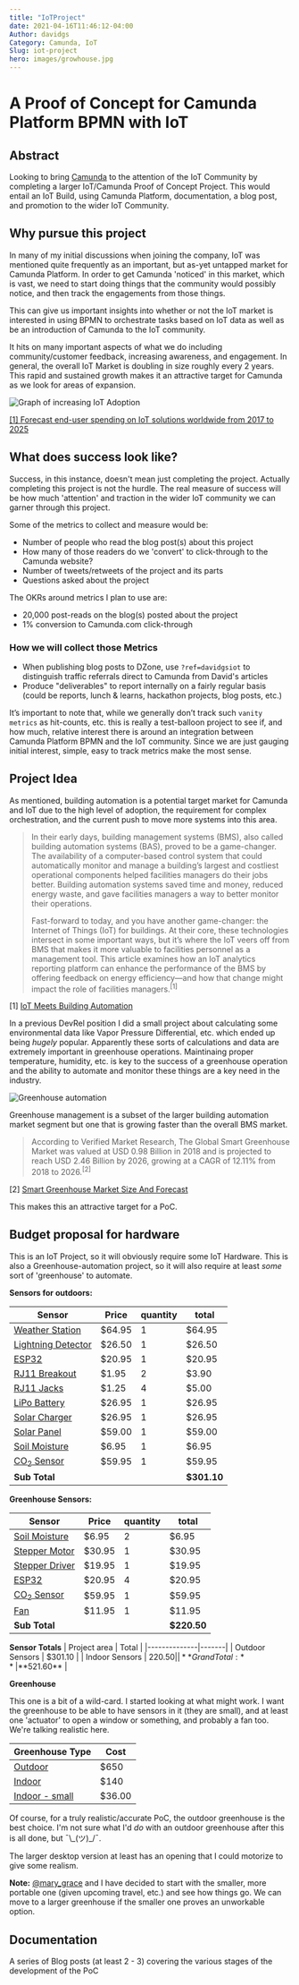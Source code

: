 ```yaml
---
title: "IoTProject"
date: 2021-04-16T11:46:12-04:00
Author: davidgs
Category: Camunda, IoT
Slug: iot-project
hero: images/growhouse.jpg
---
```


# A Proof of Concept for Camunda Platform BPMN with IoT

## Abstract
Looking to bring [Camunda](https://camunda.com?ref=davidgsiot) to the attention of the IoT Community by completing a larger IoT/Camunda Proof of Concept Project. This would entail an IoT Build, using Camunda Platform, documentation, a blog post, and promotion to the wider IoT Community.

## Why pursue this project
In many of my initial discussions when joining the company, IoT was mentioned quite frequently as an important, but as-yet untapped market for Camunda Platform. In order to get Camunda 'noticed' in this market, which is vast, we need to start doing things that the community would possibly notice, and then track the engagements from those things.

This can give us important insights into whether or not the IoT market is interested in using BPMN to orchestrate tasks based on IoT data as well as be an introduction of Camunda to the IoT community.

It hits on many important aspects of what we do including community/customer feedback, increasing awareness, and engagement.
In general, the overall IoT Market is doubling in size roughly every 2 years. This rapid and sustained growth makes it an attractive target for Camunda as we look for areas of expansion.

![Graph of increasing IoT Adoption](/posts/category/camunda/iot-project/images/iotGrowthChart.png)

[[1] Forecast end-user spending on IoT solutions worldwide from 2017 to 2025](https://www.statista.com/statistics/976313/global-iot-market-size/)

## What does success look like?
Success, in this instance, doesn't mean just completing the project. Actually completing this project is not the hurdle. The real measure of success will be how much 'attention' and traction in the wider IoT community we can garner through this project.

Some of the metrics to collect and measure would be:
- Number of people who read the blog post(s) about this project
- How many of those readers do we 'convert' to click-through to the Camunda website?
- Number of tweets/retweets of the project and its parts
- Questions asked about the project

The OKRs around metrics I plan to use are:
- 20,000 post-reads on the blog(s) posted about the project
- 1% conversion to Camunda.com click-through

### How we will collect those Metrics
- When publishing blog posts to DZone, use `?ref=davidgsiot` to distinguish traffic referrals direct to Camunda from David's articles
- Produce "deliverables" to report internally on a fairly regular basis (could be reports, lunch & learns, hackathon projects, blog posts, etc.)

It’s important to note that, while we generally don’t track such `vanity metrics` as hit-counts, etc. this is really a test-balloon project to see if, and how much, relative interest there is around an integration between Camunda Platform BPMN and the IoT community. Since we are just gauging initial interest, simple, easy to track metrics make the most sense.

## Project Idea

As mentioned, building automation is a potential target market for Camunda and IoT due to the high level of adoption, the requirement for complex orchestration, and the current push to move more systems into this area.

> In their early days, building management systems (BMS), also called building automation systems (BAS), proved to be a game-changer. The availability of a computer-based control system that could automatically monitor and manage a building’s largest and costliest operational components helped facilities managers do their jobs better. Building automation systems saved time and money, reduced energy waste, and gave facilities managers a way to better monitor their operations.
>
> Fast-forward to today, and you have another game-changer: the Internet of Things (IoT) for buildings. At their core, these technologies intersect in some important ways, but it’s where the IoT veers off from BMS that makes it more valuable to facilities personnel as a management tool. This article examines how an IoT analytics reporting platform can enhance the performance of the BMS by offering feedback on energy efficiency—and how that change might impact the role of facilities managers.<sup>[1]</sup>

[1] [IoT Meets Building Automation](https://www.iotforall.com/iot-meets-building-automation)

In a previous DevRel position I did a small project about calculating some environmental data like Vapor Pressure Differential, etc. which ended up being *hugely* popular. Apparently these sorts of calculations and data are extremely important in greenhouse operations. Maintinaing proper temperature, humidity, etc. is key to the success of a greenhouse operation and the ability to automate and monitor these things are a key need in the industry.

![Greenhouse automation](/posts/category/camunda/iot-project/images/smart-greenhouse-overview-01.png)

Greenhouse management is a subset of the larger building automation market segment but one that is growing faster than the overall BMS market.

> According to Verified Market Research, The Global Smart Greenhouse Market was valued at USD 0.98 Billion in 2018 and is projected to reach USD 2.46 Billion by 2026, growing at a CAGR of 12.11% from 2018 to 2026.<sup>[2]</sup>

[2] [Smart Greenhouse Market Size And Forecast](https://www.verifiedmarketresearch.com/product/global-smart-greenhouse-market-size-and-forecast-to-2025/)

This makes this an attractive target for a PoC.

## Budget proposal for hardware

This is an IoT Project, so it will obviously require some IoT Hardware. This is also a Greenhouse-automation project, so it will also require at least _some_ sort of 'greenhouse' to automate.

**Sensors for outdoors:**

| Sensor | Price | quantity | total |
|--------|-------|----------|-------|
| [Weather Station](https://www.sparkfun.com/products/15901) | $64.95 | 1 | $64.95 |
| [Lightning Detector](https://www.sparkfun.com/products/15441) | $26.50 | 1 | $26.50 |
| [ESP32](https://www.sparkfun.com/products/17381) | $20.95 | 1 | $20.95 |
| [RJ11 Breakout](https://www.sparkfun.com/products/14021)  | $1.95 | 2 | $3.90 |
| [RJ11 Jacks](https://www.sparkfun.com/products/132) | $1.25 | 4 | $5.00 |
| [LiPo Battery](https://www.sparkfun.com/products/13856) | $26.95 | 1 | $26.95 |
| [Solar Charger](https://www.sparkfun.com/products/12885) | $26.95 | 1 | $26.95 |
| [Solar Panel](https://www.sparkfun.com/products/13783) | $59.00 | 1 | $59.00 |
| [Soil Moisture](https://www.sparkfun.com/products/13637) | $6.95 | 1 | $6.95 |
| [CO<sub>2</sub> Sensor](https://www.sparkfun.com/products/15112) | $59.95 | 1 | $59.95 |
| **Sub Total** | | | **$301.10** |



**Greenhouse Sensors:**

| Sensor | Price | quantity | total |
|--------|-------|----------|-------|
| [Soil Moisture](https://www.sparkfun.com/products/13637) | $6.95 | 2 | $6.95 | $13.90 |
| [Stepper Motor](https://www.sparkfun.com/products/13656) | $30.95 | 1 | $30.95 |
| [Stepper Driver](https://www.sparkfun.com/products/16836) | $19.95 | 1 | $19.95 |
| [ESP32](https://www.sparkfun.com/products/17381) | $20.95 | 4 | $20.95 | $83.81 |
| [CO<sub>2</sub> Sensor](https://www.sparkfun.com/products/15112) | $59.95 | 1 | $59.95 |
| [Fan](https://www.sparkfun.com/products/15708) | $11.95 | 1 | $11.95 |
| **Sub Total** | | | **$220.50** |

**Sensor Totals**
| Project area | Total |
|--------------|-------|
| Outdoor Sensors | $301.10 |
| Indoor Sensors | $220.50 |
| **Grand Total:** | **$521.60** |


**Greenhouse**

This one is a bit of a wild-card. I started looking at what might work. I want the greenhouse to be able to have sensors in it (they are small), and at least one 'actuator' to open a window or something, and probably a fan too. We're talking realistic here.

| Greenhouse Type | Cost |
|-----------------|------|
| [Outdoor](https://www.worldofgreenhouses.com/products/hybrid-greenhouse-series) | $650 |
| [Indoor](https://www.hpotter.com/buy-terrariums/h-potter-terrarium-classic-wardian-case-for-plants) | $140 |
| [Indoor - small](https://www.amazon.com/Purzest-Terrarium-Geometric-Tabletop-Succulent) | $36.00 |


Of course, for a truly realistic/accurate PoC, the outdoor greenhouse is the best choice. I'm not sure what I'd _do_ with an outdoor greenhouse after this is all done, but ¯\\\_(ツ)\_/¯.

The larger desktop version at least has an opening that I could motorize to give some realism.

**Note:** [@mary_grace](https://twitter.com/mary_grace) and I have decided to start with the smaller, more portable one (given upcoming travel, etc.) and see how things go. We can move to a larger greenhouse if the smaller one proves an unworkable option.

## Documentation
A series of Blog posts (at least 2 - 3) covering the various stages of the development of the PoC
